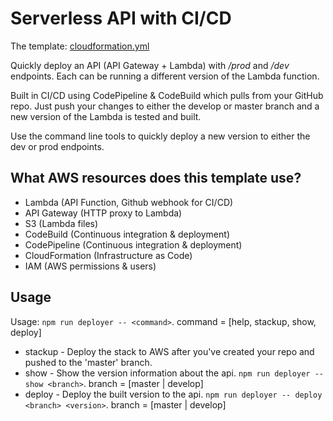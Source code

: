 # Serverless API with CI/CD
The template: [cloudformation.yml](infrastructure/cloudformation.yml)

Quickly deploy an API (API Gateway + Lambda) with _/prod_ and _/dev_ endpoints.  Each can be running a different version of the Lambda function.

Built in CI/CD using CodePipeline & CodeBuild which pulls from your GitHub repo.  Just push your changes to either the develop or master branch and a new version of the Lambda is tested and built.

Use the command line tools to quickly deploy a new version to either the dev or prod endpoints.

## What AWS resources does this template use?
* Lambda (API Function, Github webhook for CI/CD)
* API Gateway (HTTP proxy to Lambda)
* S3 (Lambda files)
* CodeBuild (Continuous integration & deployment)
* CodePipeline (Continuous integration & deployment)
* CloudFormation (Infrastructure as Code)
* IAM (AWS permissions & users)

## Usage
Usage: `npm run deployer -- <command>`.  command = [help, stackup, show, deploy]

* stackup - Deploy the stack to AWS after you've created your repo and pushed to the 'master' branch.
* show - Show the version information about the api.  `npm run deployer -- show <branch>`.  branch = [master | develop]
* deploy - Deploy the built version to the api.  `npm run deployer -- deploy <branch> <version>`.  branch = [master | develop]
